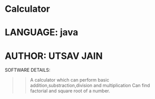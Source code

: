 # Calculator
# LANGUAGE: java
# AUTHOR: UTSAV JAIN


SOFTWARE DETAILS:

>> A calculator which can perform basic addition,substraction,division and multiplication
>> Can find factorial and square root of a number.
